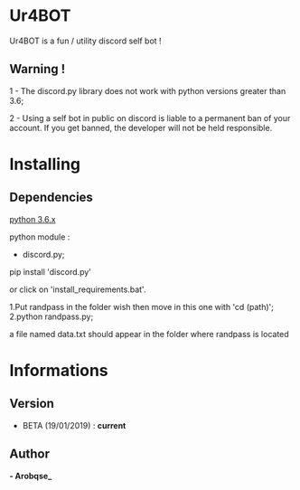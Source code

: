 # Ur4BOT

  Ur4BOT is a fun / utility discord self bot !

## Warning !

  1 - The discord.py library does not work with python versions greater than 3.6;
  
  2 - Using a self bot in public on discord is liable to a permanent ban of your account. If you get banned, the developer will
  not be held responsible.

# Installing

  ## Dependencies

   [python 3.6.x](https://www.python.org/downloads/release/python-360/)

   python module :
   - discord.py;

   pip install 'discord.py'

   or click on 'install_requirements.bat'.



   1.Put randpass in the folder wish then move in this one with 'cd (path)';
   2.python randpass.py;

   a file named data.txt should appear in the folder where randpass is located

# Informations

  ## Version

   - BETA (19/01/2019) : **current**

  ## Author

   **- Arobqse_**
